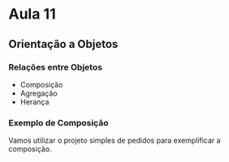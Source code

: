 # Aula 11
## Orientação a Objetos
### Relações entre Objetos

- Composição
- Agregação
- Herança

### Exemplo de Composição
Vamos utilizar o projeto simples de pedidos para exemplificar a composição.
```java